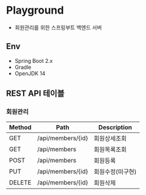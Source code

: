 # Playground
- 회원관리를 위한 스프링부트 백엔드 서버

## Env
- Spring Boot 2.x
- Gradle
- OpenJDK 14

## REST API 테이블
### 회원관리
| Method | Path | Description |
| --- | --- | --- |
| GET    | /api/members/{id} | 회원상세조회 |
| GET    | /api/members      | 회원목록조회 |
| POST   | /api/members      | 회원등록 |
| PUT    | /api/members/{id} | 회원수정(미구현) |
| DELETE | /api/members/{id} | 회원삭제 |
